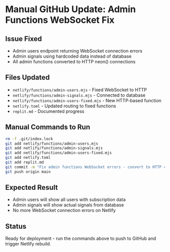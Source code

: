 # Manual GitHub Update: Admin Functions WebSocket Fix

## Issue Fixed
- Admin users endpoint returning WebSocket connection errors
- Admin signals using hardcoded data instead of database
- All admin functions converted to HTTP neon() connections

## Files Updated
- `netlify/functions/admin-users.mjs` - Fixed WebSocket to HTTP
- `netlify/functions/admin-signals.mjs` - Connected to database 
- `netlify/functions/admin-users-fixed.mjs` - New HTTP-based function
- `netlify.toml` - Updated routing to fixed functions
- `replit.md` - Documented progress

## Manual Commands to Run
```bash
rm -f .git/index.lock
git add netlify/functions/admin-users.mjs
git add netlify/functions/admin-signals.mjs  
git add netlify/functions/admin-users-fixed.mjs
git add netlify.toml
git add replit.md
git commit -m "Fix admin functions WebSocket errors - convert to HTTP connections"
git push origin main
```

## Expected Result
- Admin users will show all users with subscription data
- Admin signals will show actual signals from database
- No more WebSocket connection errors on Netlify

## Status
Ready for deployment - run the commands above to push to GitHub and trigger Netlify rebuild.